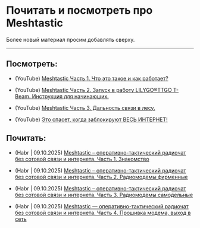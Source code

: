# Почитать и посмотреть про Meshtastic

Более новый материал просим добавлять сверху.

---

## Посмотреть:

- (YouTube) [Meshtastic Часть 1. Что это такое и как работает?](https://www.youtube.com/watch?v=004v6cGAilM)

- (YouTube) [Meshtastic Часть 2. Запуск в работу LILYGO®TTGO T-Beam. Инструкция для начинающих.](https://www.youtube.com/watch?v=RyctQN5T68o)

- (YouTube) [Meshtastic Часть 3. Дальность связи в лесу.](https://www.youtube.com/watch?v=ZE7EwOq_wkA)

- (YouTube) [Это спасет, когда заблокируют ВЕСЬ ИНТЕРНЕТ!](https://www.youtube.com/watch?v=5iz5d8urO8I)


## Почитать:

- (Habr | 09.10.2025) [Meshtastic – оперативно-тактический радиочат без сотовой связи и интернета. Часть 1. Знакомство](https://habr.com/ru/articles/568394/)

- (Habr | 09.10.2025) [Meshtastic – оперативно-тактический радиочат без сотовой связи и интернета. Часть 2. Радиомодемы фирменные](https://habr.com/ru/articles/568526/)

- (Habr | 09.10.2025) [Meshtastic – оперативно-тактический радиочат без сотовой связи и интернета. Часть 3. Радиомодемы самодельные](https://habr.com/ru/articles/568534/)

- (Habr | 09.10.2025) [Meshtastic — оперативно-тактический радиочат без сотовой связи и интернета. Часть 4. Прошивка модема, выход в сеть](https://habr.com/ru/articles/569788/)